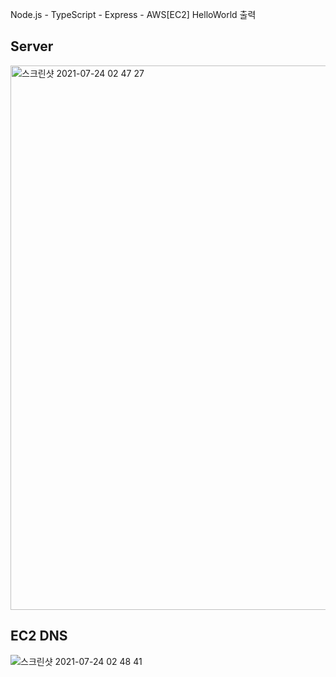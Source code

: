 Node.js - TypeScript - Express - AWS[EC2]
HelloWorld 출력

## Server
<img width="871" alt="스크린샷 2021-07-24 02 47 27" src="https://user-images.githubusercontent.com/52025291/126821402-aab158a9-2b25-4325-8676-d48d82be3892.png">


## EC2 DNS
![스크린샷 2021-07-24 02 48 41](https://user-images.githubusercontent.com/52025291/126821486-088f6644-e29b-4ddb-a730-24b1e1722a9c.png)
